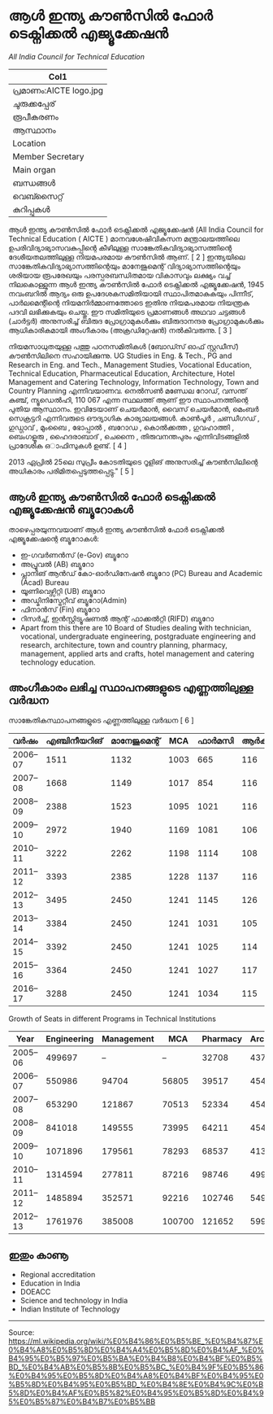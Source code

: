 # ആൾ ഇന്ത്യ കൗൺസിൽ ഫോർ ടെക്നിക്കൽ എജ്യൂക്കേഷൻ

*All India Council for Technical Education*

| Col1 |
| --- |
| പ്രമാണം:AICTE logo.jpg |
| ചുരുക്കപ്പേര് |
| രൂപീകരണം |
| ആസ്ഥാനം |
| Location |
| Member Secretary |
| Main organ |
| ബന്ധങ്ങൾ |
| വെബ്സൈറ്റ് |
| കുറിപ്പുകൾ |

ആൾ ഇന്ത്യ കൗൺസിൽ ഫോർ ടെക്നിക്കൽ എജ്യൂക്കേഷൻ (All India Council for Technical Education ( AICTE ) മാനവശേഷിവികസന മന്ത്രാലയത്തിലെ ഉപരിവിദ്യാഭ്യാസവകുപ്പിന്റെ കീഴിലുള്ള സാങ്കേതികവിദ്യാഭ്യാസത്തിന്റെ ദേശീയതലത്തിലുള്ള നിയമപരമായ കൗൺസിൽ ആണ്. [ 2 ] ഇന്ത്യയിലെ സാങ്കേതികവിദ്യാഭ്യാസത്തിന്റെയും മാനേജുമെന്റ് വിദ്യാഭ്യാസത്തിന്റെയും ശരിയായ രൂപരേഖയും പരസ്പരബന്ധിതമായ വികാസവും ലക്ഷ്യം വച്ച് നിലകൊള്ളുന്ന ആൾ ഇന്ത്യ കൗൺസിൽ ഫോർ ടെക്നിക്കൽ എജ്യൂക്കേഷൻ, 1945 നവംബറിൽ ആദ്യം ഒരു ഉപദേശകസമിതിയായി സ്ഥാപിതമാകുകയും പിന്നീട്, പാർലമെന്റിന്റെ നിയമനിർമ്മാണത്തോടെ ഇതിനു നിയമപരമായ നിയന്ത്രക പദവി ലഭിക്കുകയും ചെയ്തു. ഈ സമിതിയുടെ പ്രമാണങ്ങൾ അഥവാ ചട്ടങ്ങൾ (ചാർട്ടർ) അനുസരിച്ച് ബിരുദ പ്രോഗ്രാമുകൾക്കും ബിരുദാനന്ദര പ്രോഗ്രാമുകൾക്കും ആധികാരികമായി അംഗീകാരം (അക്രഡിറ്റേഷൻ) നൽകിവരുന്നു. [ 3 ]

നിയമസാധുതയുള്ള പത്തു പഠനസമിതികൾ (ബോഡ്സ് ഓഫ് സ്റ്റഡീസ്) കൗൺസിലിനെ സഹായിക്കുന്നു. UG Studies in Eng. & Tech., PG and Research in Eng. and Tech., Management Studies, Vocational Education, Technical Education, Pharmaceutical Education, Architecture, Hotel Management and Catering Technology, Information Technology, Town and Country Planning എന്നിവയാണവ. നെൽസൺ മണ്ഡേല റോഡ്, വസന്ത് കുഞ്ച്, ന്യൂഡെൽഹി, 110 067 എന്ന സ്ഥലത്ത് ആണ് ഈ സ്ഥാപനത്തിന്റെ പുതിയ ആസ്ഥാനം. ഇവിടേയാണ് ചെയർമാൻ, വൈസ് ചെയർമാൻ, മെംബർ സെക്രട്ടറി എന്നിവരുടെ ഔദ്യാഗിക കാര്യാലയങ്ങൾ. കാൺപൂർ , ചണ്ഡീഗഡ് , ഗുഡ്ഗാവ് , മുംബൈ , ഭോപ്പാൽ , ബറോഡ , കൊൽക്കത്ത , ഗുവഹാത്തി , ബെംഗളൂരു , ഹൈദരാബാദ് , ചെന്നൈ , തിരുവനന്തപുരം എന്നിവിടങ്ങളിൽ പ്രാദേശിക ഒാഫിസുകൾ ഉണ്ട്. [ 4 ]

2013 ഏപ്രിൽ 25ലെ സുപ്രീം കോടതിയുടെ റൂളിങ് അനുസരിച്ച് കൗൺസിലിന്റെ അധികാരം പരിമിതപ്പെടുത്തപ്പെട്ടു." [ 5 ]

## ആൾ ഇന്ത്യ കൗൺസിൽ ഫോർ ടെക്നിക്കൽ എജ്യൂക്കേഷൻ ബ്യൂറോകൾ

താഴെപ്പരയുന്നവയാണ് ആൾ ഇന്ത്യ കൗൺസിൽ ഫോർ ടെക്നിക്കൽ എജ്യൂക്കേഷന്റെ ബ്യൂറോകൾ:

- ഇ-ഗവർണൻസ് (e-Gov) ബ്യൂറോ
- അപ്രൂവൽ (AB) ബ്യൂറോ
- പ്ലാനിങ് ആൻഡ് കോ-ഓർഡിനേഷൻ ബ്യൂറോ (PC) Bureau and Academic (Acad) Bureau
- യൂണിവെഴ്സിറ്റി (UB) ബ്യൂറോ
- അഡ്മിനിസ്ട്രേറ്റീവ് ബ്യൂറോ(Admin)
- ഫിനാൻസ് (Fin) ബ്യൂറോ
- റിസർച്ച്, ഇൻസ്റ്റിട്യൂഷണൽ ആന്റ് ഫാക്കൽറ്റി (RIFD) ബ്യൂറോ
- Apart from this there are 10 Board of Studies dealing with technician, vocational, undergraduate engineering, postgraduate engineering and research, architecture, town and country planning, pharmacy, management, applied arts and crafts, hotel management and catering technology education.

## അംഗീകാരം ലഭിച്ച സ്ഥാപനങ്ങളുടെ എണ്ണത്തിലുള്ള വർദ്ധന

സാങ്കേതികസ്ഥാപനങ്ങളുടെ എണ്ണത്തിലുള്ള വർദ്ധന [ 6 ]

| വർഷം | എഞ്ചിനീയറിങ് | മാനേജുമെന്റ് | MCA | ഫാർമസി | ആർക്കിടെക്ചർ | HMCT | Total |
| --- | --- | --- | --- | --- | --- | --- | --- |
| 2006–07 | 1511 | 1132 | 1003 | 665 | 116 | 64 | 4491 |
| 2007–08 | 1668 | 1149 | 1017 | 854 | 116 | 81 | 4885 |
| 2008–09 | 2388 | 1523 | 1095 | 1021 | 116 | 87 | 6230 |
| 2009–10 | 2972 | 1940 | 1169 | 1081 | 106 | 93 | 7361 |
| 2010–11 | 3222 | 2262 | 1198 | 1114 | 108 | 100 | 8004 |
| 2011–12 | 3393 | 2385 | 1228 | 1137 | 116 | 102 | 8361 |
| 2012–13 | 3495 | 2450 | 1241 | 1145 | 126 | 105 | 8562 |
| 2013–14 | 3384 | 2450 | 1241 | 1031 | 105 | 81 | 8562 |
| 2014–15 | 3392 | 2450 | 1241 | 1025 | 114 | 77 | 8562 |
| 2015–16 | 3364 | 2450 | 1241 | 1027 | 117 | 77 | 8562 |
| 2016–17 | 3288 | 2450 | 1241 | 1034 | 115 | 74 |  |

Growth of Seats in different Programs in Technical Institutions

| Year | Engineering | Management | MCA | Pharmacy | Architecture | HMCT | Total |
| --- | --- | --- | --- | --- | --- | --- | --- |
| 2005–06 | 499697 | – | – | 32708 | 4379 | 4435 | 541219 |
| 2006–07 | 550986 | 94704 | 56805 | 39517 | 4543 | 4242 | 750797 |
| 2007–08 | 653290 | 121867 | 70513 | 52334 | 4543 | 5275 | 907822 |
| 2008–09 | 841018 | 149555 | 73995 | 64211 | 4543 | 5794 | 1139116 |
| 2009–10 | 1071896 | 179561 | 78293 | 68537 | 4133 | 6387 | 1408807 |
| 2010–11 | 1314594 | 277811 | 87216 | 98746 | 4991 | 7393 | 1790751 |
| 2011–12 | 1485894 | 352571 | 92216 | 102746 | 5491 | 7693 | 2046611 |
| 2012–13 | 1761976 | 385008 | 100700 | 121652 | 5996 | 8401 | 2236743 |

## ഇതും കാണൂ

- Regional accreditation
- Education in India
- DOEACC
- Science and technology in India
- Indian Institute of Technology

---
Source: https://ml.wikipedia.org/wiki/%E0%B4%86%E0%B5%BE_%E0%B4%87%E0%B4%A8%E0%B5%8D%E0%B4%A4%E0%B5%8D%E0%B4%AF_%E0%B4%95%E0%B5%97%E0%B5%BA%E0%B4%B8%E0%B4%BF%E0%B5%BD_%E0%B4%AB%E0%B5%8B%E0%B5%BC_%E0%B4%9F%E0%B5%86%E0%B4%95%E0%B5%8D%E0%B4%A8%E0%B4%BF%E0%B4%95%E0%B5%8D%E0%B4%95%E0%B5%BD_%E0%B4%8E%E0%B4%9C%E0%B5%8D%E0%B4%AF%E0%B5%82%E0%B4%95%E0%B5%8D%E0%B4%95%E0%B5%87%E0%B4%B7%E0%B5%BB
